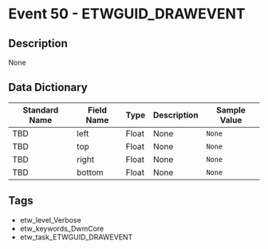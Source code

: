 # Event 50 - ETWGUID_DRAWEVENT

## Description
None

## Data Dictionary
|Standard Name|Field Name|Type|Description|Sample Value|
|---|---|---|---|---|
|TBD|left|Float|None|`None`|
|TBD|top|Float|None|`None`|
|TBD|right|Float|None|`None`|
|TBD|bottom|Float|None|`None`|

## Tags
* etw_level_Verbose
* etw_keywords_DwmCore
* etw_task_ETWGUID_DRAWEVENT